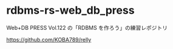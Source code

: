 # rdbms-rs-web_db_press

Web+DB PRESS Vol.122 の「RDBMS を作ろう」の練習レポジトリ

<https://github.com/KOBA789/relly>
